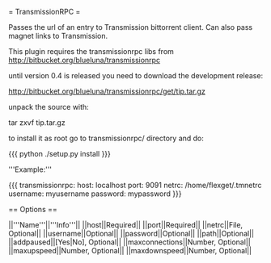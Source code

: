= TransmissionRPC =

Passes the url of an entry to Transmission bittorrent client. Can also pass magnet links to Transmission. 

This plugin requires the transmissionrpc libs from http://bitbucket.org/blueluna/transmissionrpc

until version 0.4 is released you need to download the development release:

http://bitbucket.org/blueluna/transmissionrpc/get/tip.tar.gz

unpack the source with:

tar zxvf tip.tar.gz

to install it as root go to transmissionrpc/ directory and do:

{{{
python ./setup.py install
}}}

'''Example:'''

{{{
transmissionrpc:
  host: localhost
  port: 9091
  netrc: /home/flexget/.tmnetrc
  username: myusername
  password: mypassword
}}}

== Options ==

||'''Name'''||'''Info'''||
||host||Required||
||port||Required||
||netrc||File, Optional||
||username||Optional||
||password||Optional||
||path||Optional||
||addpaused||[Yes|No], Optional||
||maxconnections||Number, Optional||
||maxupspeed||Number, Optional||
||maxdownspeed||Number, Optional||
